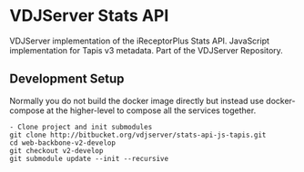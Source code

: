 VDJServer Stats API
===================

VDJServer implementation of the iReceptorPlus Stats API.
JavaScript implementation for Tapis v3 metadata.
Part of the VDJServer Repository.

## Development Setup

Normally you do not build the docker image directly but instead use
docker-compose at the higher-level to compose all the services
together.

```
- Clone project and init submodules
git clone http://bitbucket.org/vdjserver/stats-api-js-tapis.git
cd web-backbone-v2-develop
git checkout v2-develop
git submodule update --init --recursive
```

